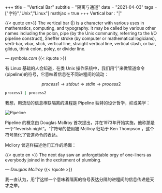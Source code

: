 +++
title = "Vertical Bar"
subtitle = "隔离与通道"
date = "2021-04-03"
tags = ["字符","Unix","Linux"]
mathjax = true
+++
Vertical bar : "|"

<!--more-->

{{< quote en>}}
The vertical bar (|) is a character with various uses in mathematics, computing, and typography. It may be called by various other names including the polon, pipe (by the Unix community, referring to the I/O pipeline construct), Sheffer stroke (by computer or mathematical logicians), verti-bar, vbar, stick, vertical line, straight vertical line, vertical slash, or bar, glidus, think colon, poley, or divider line.

*— symbols.com*
{{< /quote >}}

有 Linux 基础的人会知道，在类 Unix 操作系统中，我们用“|”来做管道命令(pipeline)的符号，它意味着信息在不同进程间的流动：

$$process1 \rightarrow stdout \Rightarrow stdin \rightarrow process2 $$

```bash
process1 | process2
```

我想，用流动的信息串联隔离的进程是 Pipeline 独特的设计哲学，抑或美学：

![Pipeline](https://cdn.jsdelivr.net/gh/blleng/images@master/upload/Pipeline.svg "from Wikipedia")

Pipeline 的概念由 Douglas Mcllroy 首次提出，并在1973年开始实施，他称那是一个“feverish night”。“|”符号的使用被 Mcllroy 归功于 Ken Thompson ，这个符号简化了管道命令的表达。

Mcllory 曾这样描述他们工作的场面：

{{< quote en >}}
The next day saw an unforgettable orgy of one-liners as everybody joined in the excitement of plumbing.

*— Douglas Mcllroy*
{{< /quote >}}

我一直认为，用“|”这样一个意味着隔离的符号表达分隔的进程间的信息传递是天才之举。